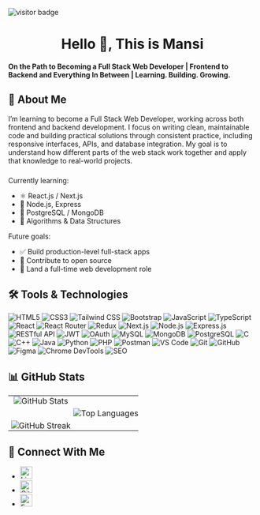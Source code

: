 <!-- VISITOR COUNT -->
<p align="left">
  <img src="https://visitor-badge.laobi.icu/badge?page_id=Mansi-prasad.Mansi-prasad" alt="visitor badge" />
</p>

###

<!-- CENTERED MAIN HEADER -->
<div>
  <h1 align="center">Hello 👋, This is Mansi</h1>
  <h4>On the Path to Becoming a Full Stack Web Developer | Frontend to Backend and Everything In Between | Learning. Building. Growing.
  </h4>
</div>

###

## 🧠 About Me  
I’m learning to become a Full Stack Web Developer, working across both frontend and backend development. I focus on writing clean, maintainable code and building practical solutions through consistent practice, including responsive interfaces, APIs, and database integration. My goal is to understand how different parts of the web stack work together and apply that knowledge to real-world projects.  
###
Currently learning:
- ⚛️ React.js / Next.js
- 🧩 Node.js, Express
- 🐘 PostgreSQL / MongoDB
- 🧠 Algorithms & Data Structures

Future goals:
- ✅ Build production-level full-stack apps
- 🤝 Contribute to open source
- 🎯 Land a full-time web development role

###

## 🛠️ Tools & Technologies

![HTML5](https://img.shields.io/badge/HTML5-E34F26?logo=html5&logoColor=white)
![CSS3](https://img.shields.io/badge/CSS3-1572B6?logo=css3&logoColor=white)
![Tailwind CSS](https://img.shields.io/badge/TailwindCSS-06B6D4?logo=tailwind-css&logoColor=white)
![Bootstrap](https://img.shields.io/badge/Bootstrap-7952B3?logo=bootstrap&logoColor=white)
![JavaScript](https://img.shields.io/badge/JavaScript-F7DF1E?logo=javascript&logoColor=black)
![TypeScript](https://img.shields.io/badge/TypeScript-3178C6?logo=typescript&logoColor=white)
![React](https://img.shields.io/badge/React-20232A?logo=react&logoColor=61DAFB)
![React Router](https://img.shields.io/badge/React_Router-CA4245?logo=react-router&logoColor=white)
![Redux](https://img.shields.io/badge/Redux-764ABC?logo=redux&logoColor=white)
![Next.js](https://img.shields.io/badge/Next.js-000000?logo=next.js&logoColor=white)
![Node.js](https://img.shields.io/badge/Node.js-339933?logo=node.js&logoColor=white)
![Express.js](https://img.shields.io/badge/Express.js-000000?logo=express&logoColor=white)
![RESTful API](https://img.shields.io/badge/REST_API-009688?logo=fastapi&logoColor=white)
![JWT](https://img.shields.io/badge/JWT-000000?logo=jsonwebtokens&logoColor=white)
![OAuth](https://img.shields.io/badge/OAuth-4285F4?logo=oauth&logoColor=white)
![MySQL](https://img.shields.io/badge/MySQL-4479A1?logo=mysql&logoColor=white)
![MongoDB](https://img.shields.io/badge/MongoDB-4EA94B?logo=mongodb&logoColor=white)
![PostgreSQL](https://img.shields.io/badge/PostgreSQL-336791?logo=postgresql&logoColor=white)
![C](https://img.shields.io/badge/C-00599C?logo=c&logoColor=white)
![C++](https://img.shields.io/badge/C++-00599C?logo=c%2B%2B&logoColor=white)
![Java](https://img.shields.io/badge/Java-007396?logo=java&logoColor=white)
![Python](https://img.shields.io/badge/Python-3776AB?logo=python&logoColor=white)
![PHP](https://img.shields.io/badge/PHP-777BB4?logo=php&logoColor=white)
![Postman](https://img.shields.io/badge/Postman-FF6C37?logo=postman&logoColor=white)
![VS Code](https://img.shields.io/badge/VS%20Code-007ACC?logo=visual-studio-code&logoColor=white)
![Git](https://img.shields.io/badge/Git-F05032?logo=git&logoColor=white)
![GitHub](https://img.shields.io/badge/GitHub-181717?logo=github&logoColor=white)
![Figma](https://img.shields.io/badge/Figma-F24E1E?logo=figma&logoColor=white)
![Chrome DevTools](https://img.shields.io/badge/Chrome_DevTools-4285F4?logo=googlechrome&logoColor=white)
![SEO](https://img.shields.io/badge/SEO-47A248?logo=google&logoColor=white)  

###

## 📊 GitHub Stats
<div align="center">
<table border="0" style="border-collapse: collapse; border: none;">
  <tbody>
    <tr style="border: none; width:100%">
      <td width="50%" align="center" style="border: none; padding: 0;">
        <div>
          <img src="https://readme-stats-fork-mauve.vercel.app/api/?username=Mansi-prasad&theme=highcontrast&show_icons=true&count_private=true" alt="GitHub Stats">
        </div>
        <div style="padding-top: 30px;">
          <img src="https://github-readme-streak-stats-five-roan.vercel.app?user=Mansi-prasad&theme=highcontrast" alt="GitHub Streak">
        </div>
      </td>
      <td width="50%" align="center" style="border: none; padding: 0;">
        <img src="https://readme-stats-fork-mauve.vercel.app/api/top-langs/?username=Mansi-prasad&theme=highcontrast&hide_border=false&no-bg=true&no-frame=true&langs_count=6" alt="Top Languages">
      </td>
    </tr>
  </tbody>
</table>
</div>


###  

## 🔗 Connect With Me
<!-- SOCIAL MEDIA BADGES -->
  <ul>
    <li>
      <a href="https://www.linkedin.com/in/mansi-prasad11/" target="_blank">
        <img src="https://img.shields.io/static/v1?message=LinkedIn&logo=linkedin&label=&color=0077B5&logoColor=white&labelColor=&style=for-the-badge" height="25" alt="LinkedIn badge" />
      </a>
    </li>
    <li>
      <a href="https://github.com/Mansi-prasad/" target="_blank">
        <img src="https://img.shields.io/static/v1?message=GitHub&logo=github&label=&color=181717&logoColor=white&labelColor=&style=for-the-badge" height="25" alt="GitHub badge" />
      </a>
    </li>
    <li>
      <a href="mailto:mansi13980@gmail.com" target="_blank">
        <img src="https://img.shields.io/static/v1?message=Email&logo=gmail&label=&color=EA4335&logoColor=white&labelColor=&style=for-the-badge" height="25" alt="Email badge" />
      </a>
    </li>
  </ul>

###
